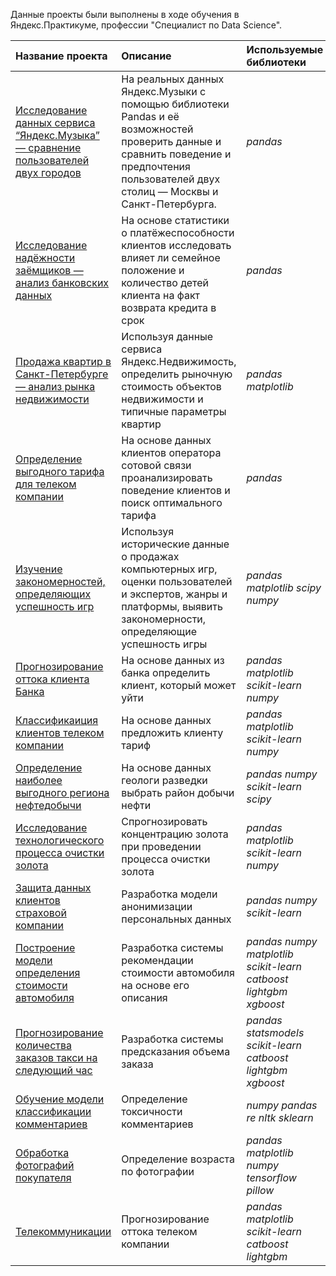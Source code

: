 Данные проекты были выполнены в ходе обучения в Яндекс.Практикуме, профессии "Специалист по Data Science".

| Название проекта                                                                                                                                   | Описание                                | Используемые библиотеки                                     | 
|:---------------------------------------------------------------------------------------------------------------------------------------------------|:----------------------------------------|:------------------------------------------------------------|
| [Исследование данных сервиса “Яндекс.Музыка” — сравнение пользователей двух городов](00_base) | На реальных данных Яндекс.Музыки c помощью библиотеки Pandas и её возможностей проверить данные и сравнить поведение и предпочтения пользователей двух столиц — Москвы и Санкт-Петербурга. |  *pandas*  |
| [Исследование надёжности заёмщиков — анализ банковских данных](investigation_of_borrowers_reliability_analysis_of_bank_data) | На основе статистики о платёжеспособности клиентов исследовать влияет ли семейное положение и количество детей клиента на факт возврата кредита в срок |  *pandas*|
| [Продажа квартир в Санкт-Петербурге — анализ рынка недвижимости](apartments_for_sale_in_st_petersburg_real_estate_market_analysis) | Используя данные сервиса Яндекс.Недвижимость, определить рыночную стоимость объектов недвижимости и типичные параметры квартир |  *pandas* *matplotlib* |
| [Определение выгодного тарифа для телеком компании](determining_a_favorable_tariff_for_a_telecom_company) | На основе данных клиентов оператора сотовой связи проанализировать поведение клиентов и поиск оптимального тарифа |  *pandas* |
| [Изучение закономерностей, определяющих успешность игр](studying_the_patterns_that_determine_the_success_of_games) | Используя исторические данные о продажах компьютерных игр, оценки пользователей и экспертов, жанры и платформы, выявить закономерности, определяющие успешность игры  |  *pandas* *matplotlib* *scipy* *numpy* |
| [Прогнозирование оттока клиента Банка](forecasting_the_outflow_of_the_banks_client) | На основе данных из банка определить клиент, который может уйти |  *pandas* *matplotlib* *scikit-learn* *numpy* |
| [Классификаиция клиентов телеком компании](сlassifier_of_telecom_company_сlients) | На основе данных предложить клиенту тариф |  *pandas* *matplotlib* *scikit-learn* *numpy* |
| [Определение наиболее выгодного региона нефтедобычи](determining_the_most_profitable_oil_production_region) | На основе данных геологи разведки выбрать район добычи нефти | *pandas* *numpy* *scikit-learn* *scipy*    |
| [Исследование технологического процесса очистки золота](investigation_of_the_technological_process_of_gold_purification) | Спрогнозировать концентрацию золота при проведении процесса очистки золота |  *pandas* *matplotlib* *scikit-learn* *numpy* |
| [Защита данных клиентов страховой компании](data_protection_of_insurance_company_clients) | Разработка модели анонимизации персональных данных | *pandas* *numpy* *scikit-learn* |
| [Построение модели определения стоимости автомобиля](building_a_model_for_determining_the_cost_of_a_car) | Разработка системы рекомендации стоимости автомобиля на основе его описания | *pandas* *numpy* *matplotlib* *scikit-learn* *catboost* *lightgbm* *xgboost*|
| [Прогнозирование количества заказов такси на следующий час](forecasting_the_number_of_taxi_orders_for_the_next_hour) | Разработка системы предсказания объема заказа | *pandas* *statsmodels* *scikit-learn* *catboost* *lightgbm* *xgboost* |
| [Обучение модели классификации комментариев](training_the_comment_classification_model) | Определение токсичности комментариев | *numpy* *pandas* *re* *nltk* *sklearn*     |
| [Обработка фотографий покупателя](processing_of_buyers_photos) | Определение возраста по фотографии  | *pandas* *matplotlib* *numpy* *tensorflow* *pillow* |
| [Телекоммуникации](telecommunications) | Прогнозирование оттока телеком компании |  *pandas* *matplotlib* *scikit-learn* *catboost* *lightgbm* |
